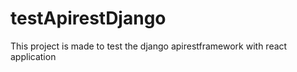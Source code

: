 # testApirestDjango

This project is made to test the django apirestframework with react application
